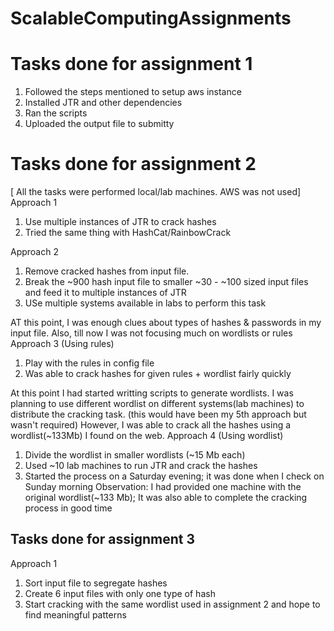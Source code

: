 # ScalableComputingAssignments


# Tasks done for assignment 1
1. Followed the steps mentioned to setup aws instance
2. Installed JTR and other dependencies
3. Ran the scripts 
4. Uploaded the output file to submitty


# Tasks done for assignment 2
[ All the tasks were performed local/lab machines. AWS was not used]
Approach 1
1. Use multiple instances of JTR to crack hashes
2. Tried the same thing with HashCat/RainbowCrack

Approach 2
1. Remove cracked hashes from input file.
2. Break the ~900 hash input file to smaller ~30 - ~100 sized input files and feed it to multiple instances of JTR
3. USe multiple systems available in labs to perform this task

AT this point, I was enough clues about types of hashes & passwords in my input file.
Also, till now I was not focusing much on wordlists or rules
Approach 3 (Using rules)
1. Play with the rules in config file
2. Was able to crack hashes for given rules + wordlist fairly quickly

At this point I had started writting scripts to generate wordlists. 
I was planning to use different wordlist on different systems(lab machines) to distribute the cracking task. (this would have been my 5th approach but wasn't required)
However, I was able to crack all the hashes using a wordlist(~133Mb) I found on the web.
Approach 4 (Using wordlist)
1. Divide the wordlist in smaller wordlists (~15 Mb each)
2. Used ~10 lab machines to run JTR and crack the hashes
3. Started the process on a Saturday evening; it was done when I check on Sunday morning
Observation: I had provided one machine with the original wordlist(~133 Mb); It was also able to complete the cracking process in good time


## Tasks done for assignment 3
Approach 1
1. Sort input file to segregate hashes
2. Create 6 input files with only one type of hash
3. Start cracking with the same wordlist used in assignment 2 and hope to find meaningful patterns


